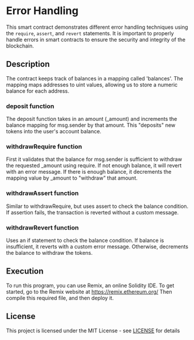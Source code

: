 # Error Handling 

This smart contract demonstrates different error handling techniques using the `require`, `assert`, and `revert` statements. It is important to properly handle errors in smart contracts to ensure the security and integrity of the blockchain.

## Description

The contract keeps track of balances in a mapping called 'balances'.
The mapping maps addresses to uint values, allowing us to store a numeric balance for each address.

### deposit function

The deposit function takes in an amount (_amount) and increments the balance mapping for msg.sender by that amount.
This "deposits" new tokens into the user's account balance.

### withdrawRequire function

First it validates that the balance for msg.sender is sufficient to withdraw the requested _amount using require.
If not enough balance, it will revert with an error message.
If there is enough balance, it decrements the mapping value by _amount to "withdraw" that amount.

### withdrawAssert function

Similar to withdrawRequire, but uses assert to check the balance condition.
If assertion fails, the transaction is reverted without a custom message.

### withdrawRevert function

Uses an if statement to check the balance condition.
If balance is insufficient, it reverts with a custom error message.
Otherwise, decrements the balance to withdraw the tokens. 

## Execution
To run this program, you can use Remix, an online Solidity IDE. To get started, go to the Remix website at https://remix.ethereum.org/ 
Then compile this required file, and then deploy it.

## License
This project is licensed under the MIT License - see [LICENSE](https://github.com/gks2022004/Error_Handling_metacrafter/blob/main/LICENSE) for details




